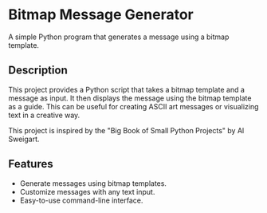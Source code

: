 # Bitmap Message Generator

A simple Python program that generates a message using a bitmap template.

## Description

This project provides a Python script that takes a bitmap template and a message as input. It then displays the message using the bitmap template as a guide. This can be useful for creating ASCII art messages or visualizing text in a creative way.

This project is inspired by the "Big Book of Small Python Projects" by Al Sweigart.

## Features

- Generate messages using bitmap templates.
- Customize messages with any text input.
- Easy-to-use command-line interface.
